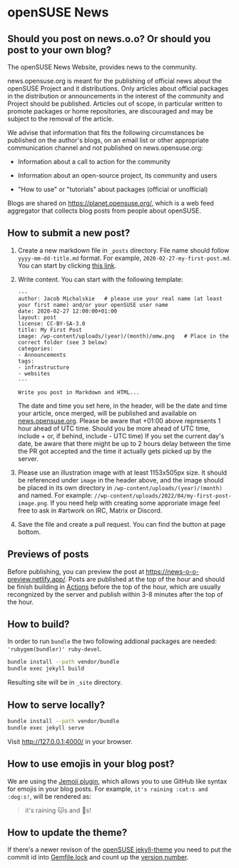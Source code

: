 # openSUSE News

## Should you post on news.o.o? Or should you post to your own blog?

The openSUSE News Website, provides news to the community. 

news.opensuse.org is meant for the publishing of official news about the openSUSE Project and it distributions. Only articles about official packages in the distribution or announcements in the interest of the community and Project should be published. Articles out of scope, in particular written to promote packages or home repositories, are discouraged and may be subject to the removal of the article.

We advise that information that fits the following circumstances be published on the author's blogs, on an email list or other appropriate communication channel and not published on news.opensuse.org:

* Information about a call to action for the community

* Information about an open-source project, its community and users

* "How to use" or "tutorials" about packages (official or unofficial) 

Blogs are shared on <https://planet.opensuse.org/>, which is a web feed aggregator that collects blog posts from people about openSUSE.

## How to submit a new post?

1. Create a new markdown file in `_posts` directory. File name should follow `yyyy-mm-dd-title.md` format. For example, `2020-02-27-my-first-post.md`. You can start by clicking [this link](https://github.com/openSUSE/news-o-o/new/master/?filename=_posts/2020-02-27-my-first-post.md).
        
2. Write content. You can start with the following template:
    ```
    ---
    author: Jacob Michalskie   # please use your real name (at least your first name) and/or your openSUSE user name
    date: 2020-02-27 12:00:00+01:00
    layout: post
    license: CC-BY-SA-3.0
    title: My First Post
    image: /wp-content/uploads/(year)/(month)/omw.png   # Place in the correct folder (see 3 below)
    categories:
    - Announcements
    tags:
    - infrastructure
    - websites
    ---

    Write you post in Markdown and HTML...

    ```
    The date and time you set here, in the header, will be the date and time your article, once merged, will be published and available on [news.opensuse.org](https://news.opensuse.org). Please be aware that +01:00 above represents 1 hour ahead of UTC time. Should you be more ahead of UTC time, include + or, if behind, include - UTC time) If you set the current day's date, be aware that there might be up to 2 hours delay between the time the PR got accepted and the time it actually gets picked up by the server.

3. Please use an illustration image with at least 1153x505px size. It should be referenced under `image` in the header above, and the image should be placed in its own directory in `/wp-content/uploads/(year)/(month)` and named. For example: `//wp-content/uploads/2022/04/my-first-post-image.png`. If you need help with creating some approriate image feel free to ask in #artwork on IRC, Matrix or Discord.

4. Save the file and create a pull request. You can find the button at page bottom. 

## Previews of posts
Before publishing, you can preview the post at <https://news-o-o-preview.netlify.app/>. Posts are published at the top of the hour and should be finish building in [Actions](https://github.com/openSUSE/news-o-o/actions) before the top of the hour, which are usually recongnized by the server and publish within 3-8 minutes after the top of the hour. 

## How to build?

In order to run ``bundle`` the two following addional packages are needed: ``'rubygem(bundler)' ruby-devel``.
```bash
bundle install --path vendor/bundle
bundle exec jekyll build
```

Resulting site will be in `_site` directory.

## How to serve locally?

```bash
bundle install --path vendor/bundle
bundle exec jekyll serve
```

Visit <http://127.0.0.1:4000/> in your browser.

## How to use emojis in your blog post?

We are using the [Jemoji plugin](https://github.com/jekyll/jemoji), which allows you to use GitHub like syntax for emojis in your blog posts.
For example, `it's raining :cat:s and :dog:s!`, will be rendered as:

> it's raining :cat:s and :dog:s!

## How to update the theme?

If there's a newer revison of the [openSUSE jekyll-theme](https://github.com/openSUSE/jekyll-theme) you need to put the commit id into [Gemfile.lock](https://github.com/openSUSE/news-o-o/blob/master/Gemfile.lock#L3) and count up the [version number](https://github.com/openSUSE/news-o-o/blob/master/Gemfile.lock#L5).
